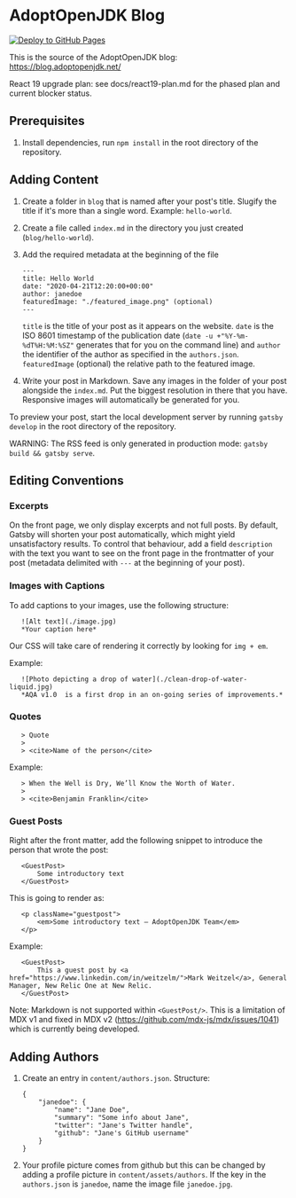 # AdoptOpenJDK Blog

[![Deploy to GitHub Pages](https://github.com/AdoptOpenJDK/blog/actions/workflows/deploy-to-gh-pages.yml/badge.svg)](https://github.com/AdoptOpenJDK/blog/actions/workflows/deploy-to-gh-pages.yml)

This is the source of the AdoptOpenJDK blog: <https://blog.adoptopenjdk.net/>

React 19 upgrade plan: see docs/react19-plan.md for the phased plan and current blocker status.

## Prerequisites

1. Install dependencies, run `npm install` in the root directory of the repository.

## Adding Content

1. Create a folder in `blog` that is named after your post's title. Slugify the title if it's more than a single word. Example: `hello-world`.
2. Create a file called `index.md` in the directory you just created (`blog/hello-world`).
3. Add the required metadata at the beginning of the file

       ---
       title: Hello World
       date: "2020-04-21T12:20:00+00:00"
       author: janedoe
       featuredImage: "./featured_image.png" (optional)
       ---

   `title` is the title of your post as it appears on the website. `date` is the ISO 8601 timestamp of the publication date (`date -u +"%Y-%m-%dT%H:%M:%SZ"` generates that for you on the command line) and `author` the identifier of the author as specified in the `authors.json`. `featuredImage` (optional) the relative path to the featured image.
4. Write your post in Markdown. Save any images in the folder of your post alongside the `index.md`. Put the biggest resolution in there that you have. Responsive images will automatically be generated for you.

To preview your post, start the local development server by running `gatsby develop` in the root directory of the repository.

WARNING: The RSS feed is only generated in production mode: `gatsby build && gatsby serve`.

## Editing Conventions

### Excerpts

On the front page, we only display excerpts and not full posts. By default, Gatsby will shorten your post automatically, which might yield unsatisfactory results. To control that behaviour, add a field `description` with the text you want to see on the front page in the frontmatter of your post (metadata delimited with `---` at the beginning of your post).

### Images with Captions

To add captions to your images, use the following structure:

       ![Alt text](./image.jpg)
       *Your caption here*

Our CSS will take care of rendering it correctly by looking for `img + em`.

Example:

       ![Photo depicting a drop of water](./clean-drop-of-water-liquid.jpg)
       *AQA v1.0  is a first drop in an on-going series of improvements.*

### Quotes

       > Quote
       >
       > <cite>Name of the person</cite>

Example:

       > When the Well is Dry, We’ll Know the Worth of Water.
       >
       > <cite>Benjamin Franklin</cite>

### Guest Posts

Right after the front matter, add the following snippet to introduce the person that wrote the post:

       <GuestPost>
           Some introductory text
       </GuestPost>

This is going to render as:

       <p className="guestpost">
           <em>Some introductory text – AdoptOpenJDK Team</em>
       </p>

Example:

       <GuestPost>
           This a guest post by <a href="https://www.linkedin.com/in/weitzelm/">Mark Weitzel</a>, General Manager, New Relic One at New Relic.
       </GuestPost>

Note: Markdown is not supported within `<GuestPost/>`. This is a limitation of MDX v1 and fixed in MDX v2 (<https://github.com/mdx-js/mdx/issues/1041>) which is currently being developed.

## Adding Authors

1. Create an entry in `content/authors.json`. Structure:

       {
           "janedoe": {
               "name": "Jane Doe",
               "summary": "Some info about Jane",
               "twitter": "Jane's Twitter handle",
               "github": "Jane's GitHub username"
           }
       }

2. Your profile picture comes from github but this can be changed by adding a profile picture in `content/assets/authors`. If the key in the `authors.json` is `janedoe`, name the image file `janedoe.jpg`.
